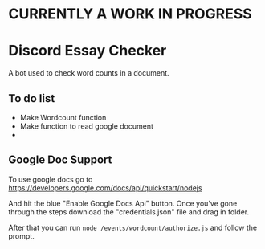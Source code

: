 # CURRENTLY A WORK IN PROGRESS

# Discord Essay Checker
A bot used to check word counts in a document.

## To do list
- Make Wordcount function 
- Make function to read google document
- 

## Google Doc Support
To use google docs go to https://developers.google.com/docs/api/quickstart/nodejs

And hit the blue "Enable Google Docs Api" button. Once you've gone through the steps download the "credentials.json" file and drag in folder.

After that you can run `node /events/wordcount/authorize.js` and follow the prompt.